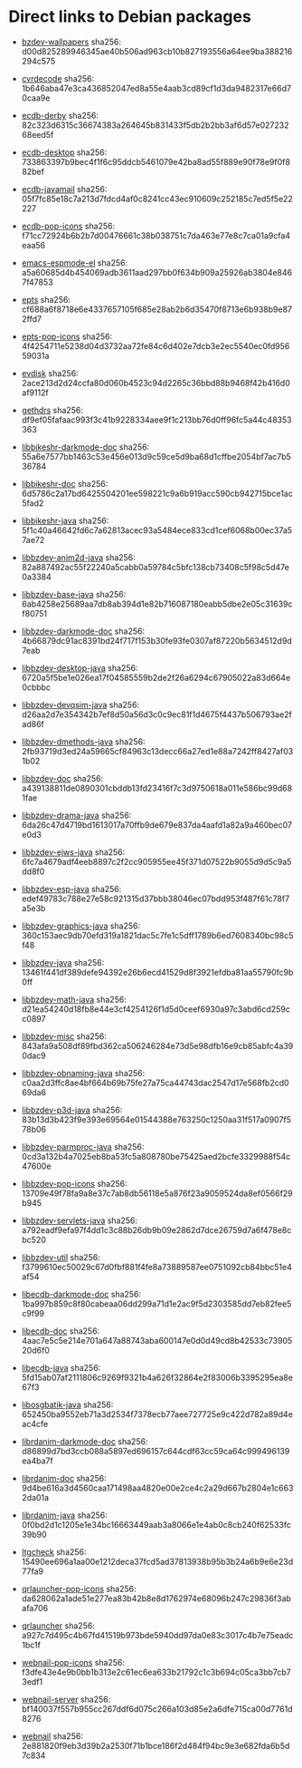 # Direct links to Debian packages
 
  - [bzdev-wallpapers](./archive/pool/contrib/b/bzdev-wallpapers/bzdev-wallpapers_1.0.0_all.deb)
    sha256: d00d825289946345ae40b506ad963cb10b827193556a64ee9ba388216294c575
 
  - [cvrdecode](./archive/pool/contrib/c/cvrdecode/cvrdecode_1.4_all.deb)
    sha256: 1b646aba47e3ca436852047ed8a55e4aab3cd89cf1d3da9482317e66d70caa9e
 
  - [ecdb-derby](./archive/pool/contrib/e/ecdb-derby/ecdb-derby_0.1.8_all.deb)
    sha256: 82c323d6315c36674383a264645b831433f5db2b2bb3af6d57e02723268eed5f
 
  - [ecdb-desktop](./archive/pool/contrib/e/ecdb-desktop/ecdb-desktop_0.1.8_all.deb)
    sha256: 733863397b9bec4f1f6c95ddcb5461079e42ba8ad55f889e90f78e9f0f882bef
 
  - [ecdb-javamail](./archive/pool/contrib/e/ecdb-javamail/ecdb-javamail_0.1.7_all.deb)
    sha256: 05f7fc85e18c7a213d7fdcd4af0c8241cc43ec910609c252185c7ed5f5e22227
 
  - [ecdb-pop-icons](./archive/pool/contrib/e/ecdb-pop-icons/ecdb-pop-icons_0.1.8_all.deb)
    sha256: f71cc72924b6b2b7d00476661c38b038751c7da463e77e8c7ca01a9cfa4eaa56
 
  - [emacs-espmode-el](./archive/pool/contrib/e/emacs-espmode-el/emacs-espmode-el_1.1_all.deb)
    sha256: a5a60685d4b454069adb3611aad297bb0f634b909a25926ab3804e8467f47853
 
  - [epts](./archive/pool/contrib/e/epts/epts_1.1.42_all.deb)
    sha256: cf688a6f8718e6e4337657105f685e28ab2b6d35470f8713e6b938b9e872ffd7
 
  - [epts-pop-icons](./archive/pool/contrib/e/epts-pop-icons/epts-pop-icons_1.1.41_all.deb)
    sha256: 4f4254711e5238d04d3732aa72fe84c6d402e7dcb3e2ec5540ec0fd95659031a
 
  - [evdisk](./archive/pool/contrib/e/evdisk/evdisk_1.13.2_all.deb)
    sha256: 2ace213d2d24ccfa80d060b4523c94d2265c36bbd88b9468f42b416d0af9112f
 
  - [gethdrs](./archive/pool/contrib/g/gethdrs/gethdrs_1.1.2_all.deb)
    sha256: df9ef05fafaac993f3c41b9228334aee9f1c213bb76d0ff96fc5a44c48353363
 
  - [libbikeshr-darkmode-doc](./archive/pool/contrib/libb/libbikeshr-darkmode-doc/libbikeshr-darkmode-doc_1.4.9_all.deb)
    sha256: 55a6e7577bb1463c53e456e013d9c59ce5d9ba68d1cffbe2054bf7ac7b536784
 
  - [libbikeshr-doc](./archive/pool/contrib/libb/libbikeshr-doc/libbikeshr-doc_1.4.9_all.deb)
    sha256: 6d5786c2a17bd6425504201ee598221c9a6b919acc590cb942715bce1ac5fad2
 
  - [libbikeshr-java](./archive/pool/contrib/libb/libbikeshr-java/libbikeshr-java_1.4.9_all.deb)
    sha256: 5f1c40a46642fd6c7a62813acec93a5484ece833cd1cef6068b00ec37a57ae72
 
  - [libbzdev-anim2d-java](./archive/pool/contrib/libb/libbzdev-anim2d-java/libbzdev-anim2d-java_2.1.133_all.deb)
    sha256: 82a887492ac55f22240a5cabb0a59784c5bfc138cb73408c5f98c5d47e0a3384
 
  - [libbzdev-base-java](./archive/pool/contrib/libb/libbzdev-base-java/libbzdev-base-java_2.1.133_all.deb)
    sha256: 6ab4258e25689aa7db8ab394d1e82b716087180eabb5dbe2e05c31639cf80751
 
  - [libbzdev-darkmode-doc](./archive/pool/contrib/libb/libbzdev-darkmode-doc/libbzdev-darkmode-doc_2.1.133_all.deb)
    sha256: 4b66879dc91ac8391bd24f717f153b30fe93fe0307af87220b5634512d9d7eab
 
  - [libbzdev-desktop-java](./archive/pool/contrib/libb/libbzdev-desktop-java/libbzdev-desktop-java_2.1.133_all.deb)
    sha256: 6720a5f5be1e026ea17f04585559b2de2f26a6294c67905022a83d664e0cbbbc
 
  - [libbzdev-devqsim-java](./archive/pool/contrib/libb/libbzdev-devqsim-java/libbzdev-devqsim-java_2.1.133_all.deb)
    sha256: d26aa2d7e354342b7ef8d50a56d3c0c9ec81f1d4675f4437b506793ae2fad86f
 
  - [libbzdev-dmethods-java](./archive/pool/contrib/libb/libbzdev-dmethods-java/libbzdev-dmethods-java_2.1.133_all.deb)
    sha256: 2fb93719d3ed24a59665cf84963c13decc66a27ed1e88a7242ff8427af031b02
 
  - [libbzdev-doc](./archive/pool/contrib/libb/libbzdev-doc/libbzdev-doc_2.1.133_all.deb)
    sha256: a439138811de0890301cbddb13fd23416f7c3d9750618a011e586bc99d681fae
 
  - [libbzdev-drama-java](./archive/pool/contrib/libb/libbzdev-drama-java/libbzdev-drama-java_2.1.133_all.deb)
    sha256: 6da26c47d4719bd1613017a70ffb9de679e837da4aafd1a82a9a460bec07e0d3
 
  - [libbzdev-ejws-java](./archive/pool/contrib/libb/libbzdev-ejws-java/libbzdev-ejws-java_2.1.133_all.deb)
    sha256: 6fc7a4679adf4eeb8897c2f2cc905955ee45f371d07522b9055d9d5c9a5dd8f0
 
  - [libbzdev-esp-java](./archive/pool/contrib/libb/libbzdev-esp-java/libbzdev-esp-java_2.1.133_all.deb)
    sha256: edef49783c788e27e58c921315d37bbb38046ec07bdd953f487f61c78f7a5e3b
 
  - [libbzdev-graphics-java](./archive/pool/contrib/libb/libbzdev-graphics-java/libbzdev-graphics-java_2.1.133_all.deb)
    sha256: 360c153aec9db70efd319a1821dac5c7fe1c5dff1789b6ed7608340bc98c5f48
 
  - [libbzdev-java](./archive/pool/contrib/libb/libbzdev-java/libbzdev-java_2.1.133_all.deb)
    sha256: 13461f441df389defe94392e26b6ecd41529d8f3921efdba81aa55790fc9b0ff
 
  - [libbzdev-math-java](./archive/pool/contrib/libb/libbzdev-math-java/libbzdev-math-java_2.1.133_all.deb)
    sha256: d21ea54240d18fb8e44e3cf4254126f1d5d0ceef6930a97c3abd6cd259cc0897
 
  - [libbzdev-misc](./archive/pool/contrib/libb/libbzdev-misc/libbzdev-misc_2.1.133_all.deb)
    sha256: 843afa9a508df89fbd362ca506246284e73d5e98dfb16e9cb85abfc4a390dac9
 
  - [libbzdev-obnaming-java](./archive/pool/contrib/libb/libbzdev-obnaming-java/libbzdev-obnaming-java_2.1.133_all.deb)
    sha256: c0aa2d3ffc8ae4bf664b69b75fe27a75ca44743dac2547d17e568fb2cd069da6
 
  - [libbzdev-p3d-java](./archive/pool/contrib/libb/libbzdev-p3d-java/libbzdev-p3d-java_2.1.133_all.deb)
    sha256: 83b13d3b423f9e393e69564e01544388e763250c1250aa31f517a0907f578b06
 
  - [libbzdev-parmproc-java](./archive/pool/contrib/libb/libbzdev-parmproc-java/libbzdev-parmproc-java_2.1.133_all.deb)
    sha256: 0cd3a132b4a7025eb8ba53fc5a808780be75425aed2bcfe3329988f54c47600e
 
  - [libbzdev-pop-icons](./archive/pool/contrib/libb/libbzdev-pop-icons/libbzdev-pop-icons_2.1.133_all.deb)
    sha256: 13709e49f78fa9a8e37c7ab8db56118e5a876f23a9059524da8ef0566f29b945
 
  - [libbzdev-servlets-java](./archive/pool/contrib/libb/libbzdev-servlets-java/libbzdev-servlets-java_2.1.133_all.deb)
    sha256: a792eadf9efa97f4dd1c3c88b26db9b09e2862d7dce26759d7a6f478e8cbc520
 
  - [libbzdev-util](./archive/pool/contrib/libb/libbzdev-util/libbzdev-util_2.1.133_all.deb)
    sha256: f3799610ec50029c67d0fbf881f4fe8a73889587ee0751092cb84bbc51e4af54
 
  - [libecdb-darkmode-doc](./archive/pool/contrib/libe/libecdb-darkmode-doc/libecdb-darkmode-doc_0.1.7_all.deb)
    sha256: 1ba997b859c8f80cabeaa06dd299a71d1e2ac9f5d2303585dd7eb82fee5c9f99
 
  - [libecdb-doc](./archive/pool/contrib/libe/libecdb-doc/libecdb-doc_0.1.7_all.deb)
    sha256: 4aac7e5c5e214e701a647a88743aba600147e0d0d49cd8b42533c7390520d6f0
 
  - [libecdb-java](./archive/pool/contrib/libe/libecdb-java/libecdb-java_0.1.7_all.deb)
    sha256: 5fd15ab07af2111806c9269f9321b4a626f32864e2f83006b3395295ea8e67f3
 
  - [libosgbatik-java](./archive/pool/contrib/libo/libosgbatik-java/libosgbatik-java_0.4.2_all.deb)
    sha256: 652450ba9552eb71a3d2534f7378ecb77aee727725e9c422d782a89d4eac4cfe
 
  - [librdanim-darkmode-doc](./archive/pool/contrib/libr/librdanim-darkmode-doc/librdanim-darkmode-doc_1.4.17_all.deb)
    sha256: d86899d7bd3ccb088a5897ed696157c644cdf63cc59ca64c999496139ea4ba7f
 
  - [librdanim-doc](./archive/pool/contrib/libr/librdanim-doc/librdanim-doc_1.4.17_all.deb)
    sha256: 9d4be616a3d4560caa171498aa4820e00e2ce4c2a29d667b2804e1c6632da01a
 
  - [librdanim-java](./archive/pool/contrib/libr/librdanim-java/librdanim-java_1.4.17_all.deb)
    sha256: 0f0bd2d1c1205e1e34bc16663449aab3a8066e1e4ab0c8cb240f62533fc39b90
 
  - [ltgcheck](./archive/pool/contrib/l/ltgcheck/ltgcheck_1.0_all.deb)
    sha256: 15490ee696a1aa00e1212deca37fcd5ad37813938b95b3b24a6b9e6e23d77fa9
 
  - [qrlauncher-pop-icons](./archive/pool/contrib/q/qrlauncher-pop-icons/qrlauncher-pop-icons_1.14_all.deb)
    sha256: da628062a1ade51e277ea83b42b8e8d1762974e68096b247c29836f3abafa706
 
  - [qrlauncher](./archive/pool/contrib/q/qrlauncher/qrlauncher_1.14_all.deb)
    sha256: a927c7d495c4b67fd41519b973bde5940dd97da0e83c3017c4b7e75eadc1bc1f
 
  - [webnail-pop-icons](./archive/pool/contrib/w/webnail-pop-icons/webnail-pop-icons_1.6.28_all.deb)
    sha256: f3dfe43e4e9b0bb1b313e2c61ec6ea633b21792c1c3b694c05ca3bb7cb73edf1
 
  - [webnail-server](./archive/pool/contrib/w/webnail-server/webnail-server_1.6.28_all.deb)
    sha256: bf140037f557b955cc267ddf6d075c266a103d85e2a6dfe715ca00d7761d8276
 
  - [webnail](./archive/pool/contrib/w/webnail/webnail_1.6.28_all.deb)
    sha256: 2e881820f9eb3d39b2a2530f71b1bce186f2d484f94bc9e3e682fda6b5d7c834
